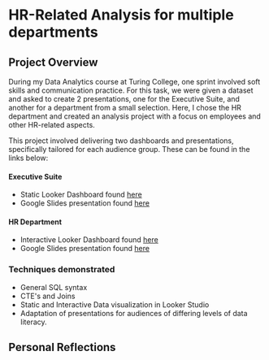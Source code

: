 # HR-Related Analysis for multiple departments

## Project Overview
During my Data Analytics course at Turing College, one sprint involved soft skills and communication practice. For this task, we were given a dataset and asked to create 2 presentations, one for the Executive Suite, and another for a department from a small selection. Here, I chose the HR department and created an analysis project with a focus on employees and other HR-related aspects.

This project involved delivering two dashboards and presentations, specifically tailored for each audience group. These can be found in the links below:

#### Executive Suite
* Static Looker Dashboard found [here](https://lookerstudio.google.com/reporting/3eee2625-4f42-4e9e-bbd3-01c4ca3d5864)
* Google Slides presentation found [here](https://docs.google.com/presentation/d/18G1f8xqKkNzZJb5_jpPK9qmzBxFhKom0ebzBglPXF2E/edit?usp=sharing)

#### HR Department
* Interactive Looker Dashboard found [here](https://lookerstudio.google.com/reporting/0b08e297-8d26-4712-b56c-cf585f275af7)
* Google Slides presentation found [here](https://docs.google.com/presentation/d/1gYHXTqVqdyq-SeEWNigezQsd0GM5zpED1rO8eZwuBog/edit?usp=sharing)

### Techniques demonstrated

* General SQL syntax
* CTE's and Joins
* Static and Interactive Data visualization in Looker Studio
* Adaptation of presentations for audiences of differing levels of data literacy.

## Personal Reflections
